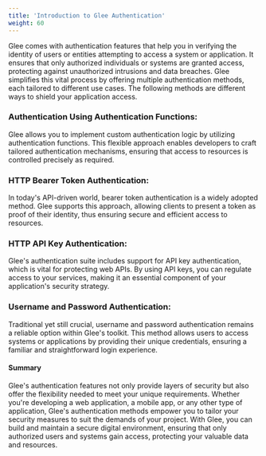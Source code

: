```yaml
---
title: 'Introduction to Glee Authentication'
weight: 60
---
```


Glee comes with authentication features that help you in verifying the identity of users or entities attempting to access a system or application. It ensures that only authorized individuals or systems are granted access, protecting against unauthorized intrusions and data breaches. Glee simplifies this vital process by offering multiple authentication methods, each tailored to different use cases. The following methods are different ways to shield your application access.

### Authentication Using Authentication Functions:
Glee allows you to implement custom authentication logic by utilizing authentication functions. This flexible approach enables developers to craft tailored authentication mechanisms, ensuring that access to resources is controlled precisely as required.

### HTTP Bearer Token Authentication:
In today's API-driven world, bearer token authentication is a widely adopted method. Glee supports this approach, allowing clients to present a token as proof of their identity, thus ensuring secure and efficient access to resources.

### HTTP API Key Authentication:
Glee's authentication suite includes support for API key authentication, which is vital for protecting web APIs. By using API keys, you can regulate access to your services, making it an essential component of your application's security strategy.

### Username and Password Authentication:
Traditional yet still crucial, username and password authentication remains a reliable option within Glee's toolkit. This method allows users to access systems or applications by providing their unique credentials, ensuring a familiar and straightforward login experience.

#### Summary
Glee's authentication features not only provide layers of security but also offer the flexibility needed to meet your unique requirements. Whether you're developing a web application, a mobile app, or any other type of application, Glee's authentication methods empower you to tailor your security measures to suit the demands of your project. With Glee, you can build and maintain a secure digital environment, ensuring that only authorized users and systems gain access, protecting your valuable data and resources.